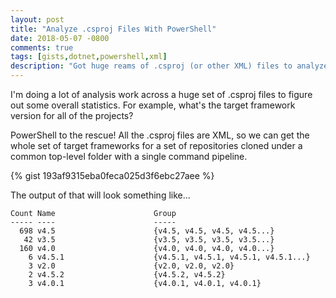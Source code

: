 ```yaml
---
layout: post
title: "Analyze .csproj Files With PowerShell"
date: 2018-05-07 -0800
comments: true
tags: [gists,dotnet,powershell,xml]
description: "Got huge reams of .csproj (or other XML) files to analyze? PowerShell to the rescue."
---
```


I'm doing a lot of analysis work across a huge set of .csproj files to figure out some overall statistics. For example, what's the target framework version for all of the projects?

PowerShell to the rescue! All the .csproj files are XML, so we can get the whole set of target frameworks for a set of repositories cloned under a common top-level folder with a single command pipeline.

{% gist 193af9315eba0feca025d3f6ebc27aee %}

The output of that will look something like...

```text
Count Name                      Group
----- ----                      -----
  698 v4.5                      {v4.5, v4.5, v4.5, v4.5...}
   42 v3.5                      {v3.5, v3.5, v3.5, v3.5...}
  160 v4.0                      {v4.0, v4.0, v4.0, v4.0...}
    6 v4.5.1                    {v4.5.1, v4.5.1, v4.5.1, v4.5.1...}
    3 v2.0                      {v2.0, v2.0, v2.0}
    2 v4.5.2                    {v4.5.2, v4.5.2}
    3 v4.0.1                    {v4.0.1, v4.0.1, v4.0.1}
```
